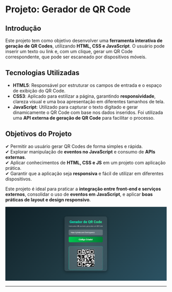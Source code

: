# **Projeto: Gerador de QR Code**

## Introdução  
Este projeto tem como objetivo desenvolver uma **ferramenta interativa de geração de QR Codes**, utilizando **HTML, CSS e JavaScript**. O usuário pode inserir um texto ou link e, com um clique, gerar um QR Code correspondente, que pode ser escaneado por dispositivos móveis.

## Tecnologias Utilizadas  
- **HTML5**: Responsável por estruturar os campos de entrada e o espaço de exibição do QR Code.  
- **CSS3**: Aplicado para estilizar a página, garantindo **responsividade**, clareza visual e uma boa apresentação em diferentes tamanhos de tela.  
- **JavaScript**: Utilizado para capturar o texto digitado e gerar dinamicamente o QR Code com base nos dados inseridos. Foi utilizada uma **API externa de geração de QR Code** para facilitar o processo.

## Objetivos do Projeto  
✔ Permitir ao usuário gerar QR Codes de forma simples e rápida.  
✔ Explorar manipulação de **eventos no JavaScript** e consumo de **APIs externas**.  
✔ Aplicar conhecimentos de **HTML, CSS e JS** em um projeto com aplicação prática.  
✔ Garantir que a aplicação seja **responsiva** e fácil de utilizar em diferentes dispositivos.

Este projeto é ideal para praticar a **integração entre front-end e serviços externos**, consolidar o uso de **eventos em JavaScript**, e aplicar **boas práticas de layout e design responsivo**.

![Preview do Gerador de QR Code](./Images/image.png)

---